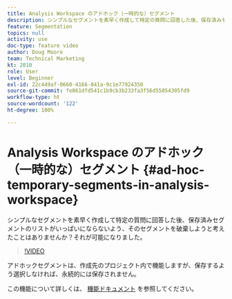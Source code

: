 ```yaml
---
title: Analysis Workspace のアドホック（一時的な）セグメント
description: シンプルなセグメントを素早く作成して特定の質問に回答した後、保存済みセグメントのリストがいっぱいにならないよう、そのセグメントを破棄しようと考えたことはありませんか？それが可能になりました。
feature: Segmentation
topics: null
activity: use
doc-type: feature video
author: Doug Moore
team: Technical Marketing
kt: 2010
role: User
level: Beginner
exl-id: 22c449af-0660-4166-841a-9c1e77924350
source-git-commit: fe861dfd541c1b9cb3b233fa3f56d55054305fd9
workflow-type: ht
source-wordcount: '122'
ht-degree: 100%

---
```


# Analysis Workspace のアドホック（一時的な）セグメント {#ad-hoc-temporary-segments-in-analysis-workspace}

シンプルなセグメントを素早く作成して特定の質問に回答した後、保存済みセグメントのリストがいっぱいにならないよう、そのセグメントを破棄しようと考えたことはありませんか？それが可能になりました。

>[!VIDEO](https://video.tv.adobe.com/v/23978/?quality=12)

アドホックセグメントは、作成先のプロジェクト内で機能しますが、保存するよう選択しなければ、永続的には保存されません。

この機能について詳しくは、 [機能ドキュメント](https://experienceleague.adobe.com/docs/analytics/analyze/analysis-workspace/components/t-freeform-project-segment.html?lang=ja) を参照してください。
